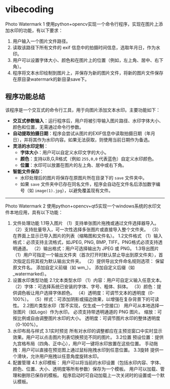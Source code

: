# vibecoding
Photo Watermark 1
使用python+opencv实现一个命令行程序，实现在图片上添加水印的功能，有以下要求：
1. 用户输入一个图片文件路径。
2. 读取该路径下所有文件的 exif 信息中的拍摄时间信息，选取年月日，作为水印。
3. 用户可以设置字体大小、颜色和在图片上的位置（例如，左上角、居中、右下角）。
4. 程序将文本水印绘制到图片上，并保存为新的图片文件，将新的图片文件保存在原目录watermark的新目录save下。
## 程序功能总结
该程序是一个交互式的命令行工具，用于向图片添加文本水印。主要功能如下：

- **交互式参数输入**：运行程序后，用户将被引导输入图片路径、水印字体大小、颜色和位置，无需通过命令行参数。
- **自动提取拍摄日期**：程序会尝试从图片的EXIF信息中读取拍摄日期（年月日），并将其作为水印内容。如果无法获取，则使用当前日期作为备选。
- **灵活的水印定制**：
    - **字体大小**：用户可以自定义水印文字的大小。
    - **颜色**：支持以B,G,R格式（例如 `255,0,0` 代表蓝色）自定义水印颜色。
    - **位置**：水印可以放置在图片的左上角、居中或右下角。
- **智能文件保存**：
    - 水印处理后的图片将保存在原图片所在目录下的 `save` 文件夹中。
    - 如果 `save` 文件夹中已存在同名文件，程序会自动在文件名后添加数字编号（如 `image(1).jpg`），以避免覆盖现有文件。
---

Photo Watermark 2
使用python+opencv+qt5实现一个windows系统的水印文件本地应用，具有以下功能：
1. 文件处理功能
	1.1导入图片
		（1）支持单张图片拖拽或通过文件选择器导入。
		（2）支持批量导入，可一次性选择多张图片或直接导入整个文件夹。
		（3）在界面上显示已导入图片的列表（缩略图和文件名）。
	1.2文件格式
		（1）输入格式：必须支持主流格式，如JPEG, PNG, BMP, TIFF。PNG格式必须支持透明通道。
		（2）输出格式：用户可选择输出为 JPEG 或 PNG。
	1.3导出图片
		（1）用户可指定一个输出文件夹（首次打开时默认禁止导出到原文件夹），首次指定后将其视为默认输出文件夹。
		（2）提供导出文件命名规则选项：
			保留原文件名。
			添加自定义前缀（如 wm_）。
			添加自定义后缀（如 _watermarked）。
2. 设置水印类型功能
	2.1文本类型水印
		（1）内容：用户可自定义输入任意文本。
		（2）字体：可选择系统已安装的字体、字号、粗体、斜体。
		（3）颜色：提供调色板让用户选择字体颜色。
		（4）透明度：可调节文本的透明度（0-100%）。
		（5）样式：可添加阴影或描边效果，以增强在复杂背景下的可读性。
	2.2图片类型水印（暂不实现，仅生成一个空接口）
		用户可从本地选择一张图片（如Logo）作为水印。
		必须支持带透明通道的 PNG 图片。
		缩放：可按比例或自由调整图片水印的大小。
		透明度：可调节图片水印的整体透明度（0-100%）。
3. 水印布局与样式
	3.1实时预览
		所有对水印的调整都应在主预览窗口中实时显示效果。用户可以点击图片列表切换预览不同的图片。
	3.2位置
		预设位置：提供九宫格布局（四角、正中心），用户可一键将水印放置在这些位置。
		手动拖拽：用户可以直接在预览图上通过鼠标拖拽水印到任意位置。
	3.3旋转
		提供一个滑块，允许用户拖拽以任意角度旋转水印。
4. 配置管理
4.1 水印模板：
		用户可以将当前的水印设置（包括水印内容、字体、颜色、位置、大小、透明度等所有参数）保存为一个模板。
		用户可以加载、管理和删除已保存的模板。
		程序启动时可自动加载上一次关闭时的设置或一个默认模板。